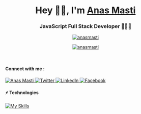 <h1 align="center">Hey 👋🏻, I'm <a href="https://anasmasti.com/"> Anas Masti</a></h1>
<h3 align="center">JavaScript Full Stack Developer 👨🏻‍💻</h3>

<p align="center"> 
  <a href="https://twitter.com/anasmasti" target="blank"><img src="https://img.shields.io/twitter/follow/anasmasti?logo=twitter&style=for-the-badge" alt="anasmasti" /></a> 
</p>

<p align="center"> 
  <a href="https://github.com/ryo-ma/github-profile-trophy"><img src="https://github-profile-trophy.vercel.app/?username=anasmasti&theme=tokyonight" alt="anasmasti" /></a> 
</p>

<br/>

<h4 align="left">Connect with me :</h4>
<div align="left">
  <a href="https://www.anasmasti.com/contact" target="_blank" rel="noreferrer">
    <img align="center" src="https://img.shields.io/badge/website-000000?style=for-the-badge&logo=About.me&logoColor=white" alt="Anas Masti" />
  </a>
  <a href="https://twitter.com/anasmasti" target="_blank" rel="noreferrer">
    <img align="center" src="https://img.shields.io/badge/Twitter-%231DA1F2.svg?style=for-the-badge&logo=Twitter&logoColor=white" alt="Twitter" />
  </a>
  <a href="https://linkedin.com/in/anas-masti-616040189" target="_blank" rel="noreferrer">
    <img align="center" src="https://img.shields.io/badge/linkedin-%230077B5.svg?style=for-the-badge&logo=linkedin&logoColor=white" alt="LinkedIn" />
  </a>
  <a href="https://fb.com/anas.masti.96" target="_blank" rel="noreferrer">
    <img align="center" src="https://img.shields.io/badge/Facebook-%231877F2.svg?style=for-the-badge&logo=Facebook&logoColor=white" alt="Facebook"  />
  </a>
</div>

<h4 align="left">⚡ Technologies</h4>

[![My Skills](https://skillicons.dev/icons?i=js,ts,angular,react,next,vuejs,nuxt,redux,reactivex,nodejs,express,tailwind,bootstrap,git,jest,html,css,mongodb,mysql,vscode,xd,ps,aws)](https://www.anasmasti.com/skills)
